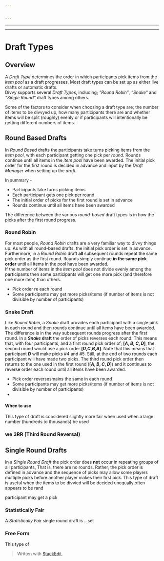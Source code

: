 ```yaml
---


---
```


<hr>
<hr>
<h1 id="draft-types">Draft Types</h1>
<h2 id="overview">Overview</h2>
<p>A <em>Draft Type</em> determines the order in which participants pick items from the <em>item pool</em> as a draft progresses.  Most draft types can be set up as either live drafts or automatic drafts.<br>
Divvy  supports several <em>Draft Types</em>, including; <em>”Round Robin”</em>, <em>”Snake"</em> and <em>“Single Round”</em> draft types among others.</p>
<p>Some of the factors to consider when choosing a draft type are; the number of  items to be divvyed up, how many participants there are and whether items will be split (roughly) evenly or if participants will intentionally be getting different numbers of items.</p>
<h2 id="round-based-drafts">Round Based Drafts</h2>
<p>In <em>Round Based</em> drafts the participants take turns picking items from the <em>item pool</em>, with each participant getting one pick per <em>round</em>. Rounds continue until all items in the <em>item pool</em> have been awarded.  The initial pick order for the first round is decided in advance and input by the <em>Draft Manager</em> when setting up the <em>draft</em>.</p>
<p>In summary -</p>
<ul>
<li>Participants take turns picking items</li>
<li>Each participant gets one pick per round</li>
<li>The initial order of picks for the first round is set in advance</li>
<li>Rounds continue until all items have been awarded</li>
</ul>
<p>The difference between the various <em>round-based</em> draft types is in how the picks after the first round progress.</p>
<h3 id="round-robin">Round Robin</h3>
<p>For most people, <em>Round Robin</em> drafts are a very familiar way to divvy things up.  As with all round-based drafts, the initial pick order is set in advance. Furthermore, in a <em>Round Robin</em> draft <strong>all</strong> subsequent rounds repeat the same pick order as the first round. Rounds simply continue <strong>in the same pick order</strong> until all items in the pool have been awarded.<br>
If the number of items in the <em>item pool</em> does not divide evenly among the participants then some participants will get one more pick (and therefore one more item) than others.</p>
<ul>
<li>Pick order re each round</li>
<li>Some participants may get more picks/items (if number of items is not divisible by number of participants)</li>
</ul>
<h3 id="snake-draft">Snake Draft</h3>
<p>Like <em>Round Robin</em>, a <em>Snake</em> draft provides each participant with a single pick in each round and then rounds continue until all items have been awarded.<br>
The difference is in the way subsequent rounds progress after the first round. In a <strong><em>Snake</em> draft</strong> the order of picks reverses each round. This means that, with four participants, and a first round pick order of; <strong>[<em>A</em>, <em>B</em>, <em>C</em>, <em>D</em>]</strong>, the second round would use a pick order <strong>[<em>D</em>,<em>C</em>,<em>B</em>,<em>A</em>]</strong>. Note that this means that participant <em><strong>D</strong></em>  will make picks #4 and #5. Still, at the end of two rounds each participant will have made two picks.  The third round pick order then returns to the one used in the first round (<strong>[<em>A</em>, <em>B</em>, <em>C</em>, <em>D</em>]</strong>) and it continues to reverse order each round until all items have been awarded.</p>
<ul>
<li>Pick order reversesmains the same in each round</li>
<li>Some participants may get more picks/items (if number of items is not divisible by number of participants)</li>
<li></li>
</ul>
<h4 id="when-to-use">When to use</h4>
<p>This type of draft is considered slightly more fair when  used when a large number (hundreds to thousands) be used</p>
<h3 id="we-3rr-third-round-reversal">we 3RR (Third Round Reversal)</h3>
<h2 id="single-round-drafts">Single Round Drafts</h2>
<p>In a <em>Single Round Draft</em> the pick order does <strong>not</strong> occur in repeating groups of all participants, That is, there are no rounds. Rather, the pick order is defined in advance and the sequence of picks may allow some players multiple picks before another player makes their first  pick.  This type of draft is useful when the items to be divvied will be decided unequally.often appears to be rand</p>
<p>participant may get a pick</p>
<h3 id="statistically-fair">Statistically Fair</h3>
<p>A <em>Statistically Fair</em> single round draft is …set</p>
<h3 id="free-form">Free Form</h3>
<p>This type of</p>
<blockquote>
<p>Written with <a href="https://stackedit.io/">StackEdit</a>.</p>
</blockquote>

